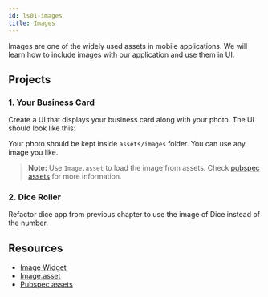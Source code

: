 ```yaml
---
id: ls01-images
title: Images
---
```


Images are one of the widely used assets in mobile applications. We will learn how to include images with our application and use them in UI.

## Projects

### 1. Your Business Card

Create a UI that displays your business card along with your photo. The UI should look like this:

<!-- Image -->

Your photo should be kept inside `assets/images` folder. You can use any image you like.

> **Note:** Use `Image.asset` to load the image from assets. Check [pubspec assets](https://flutter.dev/docs/development/ui/assets-and-images#declaring-assets) for more information.

### 2. Dice Roller

Refactor dice app from previous chapter to use the image of Dice instead of the number.

## Resources

- [Image Widget](https://api.flutter.dev/flutter/widgets/Image-class.html)
- [Image.asset](https://api.flutter.dev/flutter/widgets/Image/Image.asset.html)
- [Pubspec assets](https://flutter.dev/docs/development/ui/assets-and-images#declaring-assets)
